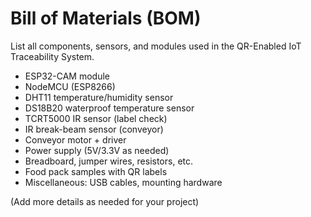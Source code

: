 # Bill of Materials (BOM)

List all components, sensors, and modules used in the QR-Enabled IoT Traceability System.

- ESP32-CAM module
- NodeMCU (ESP8266)
- DHT11 temperature/humidity sensor
- DS18B20 waterproof temperature sensor
- TCRT5000 IR sensor (label check)
- IR break-beam sensor (conveyor)
- Conveyor motor + driver
- Power supply (5V/3.3V as needed)
- Breadboard, jumper wires, resistors, etc.
- Food pack samples with QR labels
- Miscellaneous: USB cables, mounting hardware

(Add more details as needed for your project)
